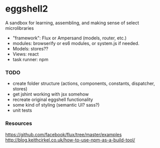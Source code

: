 eggshell2
=========

A sandbox for learning, assembling, and making sense of select microlibraries

- "framework": Flux or Ampersand (models, router, etc.)
- modules: browserify or es6 modules, or system.js if needed.
- Models: stores??
- Views: react
- task runner: npm


### TODO

- create folder structure (actions, components, constants, dispatcher, stores)
- get jshint working with jsx somehow
- recreate original eggshell functionality
- some kind of styling (semantic UI? sass?)
- unit tests

### Resources

https://github.com/facebook/flux/tree/master/examples
http://blog.keithcirkel.co.uk/how-to-use-npm-as-a-build-tool/

